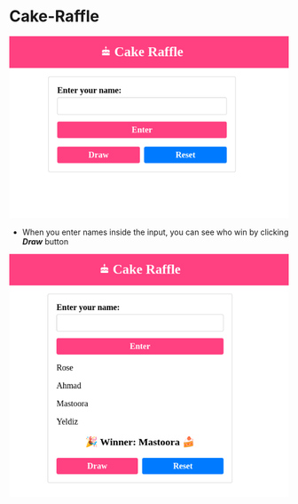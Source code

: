 # Cake-Raffle

![Alt text](image.png)


+ When you enter names inside the input, you can see who win by clicking **_Draw_** button

![Alt text](image-1.png)
